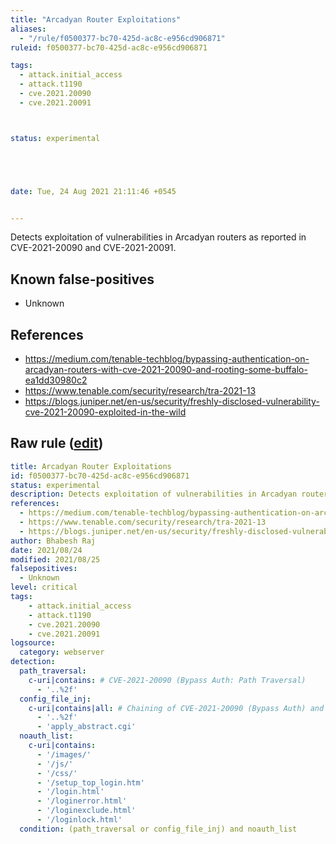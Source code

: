 ```yaml
---
title: "Arcadyan Router Exploitations"
aliases:
  - "/rule/f0500377-bc70-425d-ac8c-e956cd906871"
ruleid: f0500377-bc70-425d-ac8c-e956cd906871

tags:
  - attack.initial_access
  - attack.t1190
  - cve.2021.20090
  - cve.2021.20091



status: experimental





date: Tue, 24 Aug 2021 21:11:46 +0545


---
```


Detects exploitation of vulnerabilities in Arcadyan routers as reported in CVE-2021-20090 and CVE-2021-20091.

<!--more-->


## Known false-positives

* Unknown



## References

* https://medium.com/tenable-techblog/bypassing-authentication-on-arcadyan-routers-with-cve-2021-20090-and-rooting-some-buffalo-ea1dd30980c2
* https://www.tenable.com/security/research/tra-2021-13
* https://blogs.juniper.net/en-us/security/freshly-disclosed-vulnerability-cve-2021-20090-exploited-in-the-wild


## Raw rule ([edit](https://github.com/SigmaHQ/sigma/edit/master/rules/web/web_arcadyan_router_cve_2021_20090_2021_20091_exploit.yml))
```yaml
title: Arcadyan Router Exploitations
id: f0500377-bc70-425d-ac8c-e956cd906871
status: experimental
description: Detects exploitation of vulnerabilities in Arcadyan routers as reported in CVE-2021-20090 and CVE-2021-20091.
references:
  - https://medium.com/tenable-techblog/bypassing-authentication-on-arcadyan-routers-with-cve-2021-20090-and-rooting-some-buffalo-ea1dd30980c2
  - https://www.tenable.com/security/research/tra-2021-13
  - https://blogs.juniper.net/en-us/security/freshly-disclosed-vulnerability-cve-2021-20090-exploited-in-the-wild
author: Bhabesh Raj
date: 2021/08/24
modified: 2021/08/25
falsepositives:
  - Unknown
level: critical
tags:
    - attack.initial_access
    - attack.t1190
    - cve.2021.20090
    - cve.2021.20091
logsource: 
  category: webserver
detection:
  path_traversal:
    c-uri|contains: # CVE-2021-20090 (Bypass Auth: Path Traversal)
      - '..%2f'
  config_file_inj:
    c-uri|contains|all: # Chaining of CVE-2021-20090 (Bypass Auth) and CVE-2021-20091 (Config File Injection)
      - '..%2f'
      - 'apply_abstract.cgi'
  noauth_list:
    c-uri|contains:
      - '/images/'
      - '/js/'
      - '/css/'
      - '/setup_top_login.htm'
      - '/login.html'
      - '/loginerror.html'
      - '/loginexclude.html'
      - '/loginlock.html'
  condition: (path_traversal or config_file_inj) and noauth_list
```
